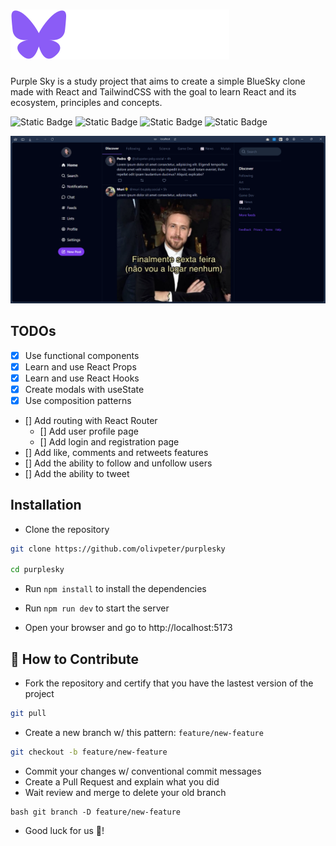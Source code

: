 # ![Purple Sky](/public/purplesky_logotype.svg)

Purple Sky is a study project that aims to create a simple BlueSky clone made with React and TailwindCSS with the goal to learn React and its ecosystem, principles and concepts.

![Static Badge](https://img.shields.io/badge/Version-0.0.1-purple?style=for-the-badge)
![Static Badge](https://img.shields.io/badge/PRs-Welcome-green?style=for-the-badge)
![Static Badge](https://img.shields.io/badge/State-WIP-yellow?style=for-the-badge)
![Static Badge](https://img.shields.io/badge/License-MIT-red?style=for-the-badge)

![PurpleSky App](/src/assets/app-psky-show-off.png)

## TODOs

-   [x] Use functional components
-   [x] Learn and use React Props
-   [x] Learn and use React Hooks
-   [x] Create modals with useState
-   [x] Use composition patterns
-   [] Add routing with React Router
    -   [] Add user profile page
    -   [] Add login and registration page
-   [] Add like, comments and retweets features
-   [] Add the ability to follow and unfollow users
-   [] Add the ability to tweet

## Installation

-   Clone the repository

```bash
git clone https://github.com/olivpeter/purplesky

cd purplesky
```

-   Run `npm install` to install the dependencies

-   Run `npm run dev` to start the server

-   Open your browser and go to http://localhost:5173

## 🫡 How to Contribute

-   Fork the repository and certify that you have the lastest version of the project

```bash
git pull
```

-   Create a new branch w/ this pattern: `feature/new-feature`

```bash
git checkout -b feature/new-feature
```

-   Commit your changes w/ conventional commit messages
-   Create a Pull Request and explain what you did
-   Wait review and merge to delete your old branch

```
bash git branch -D feature/new-feature
```

-   Good luck for us 🥳!
